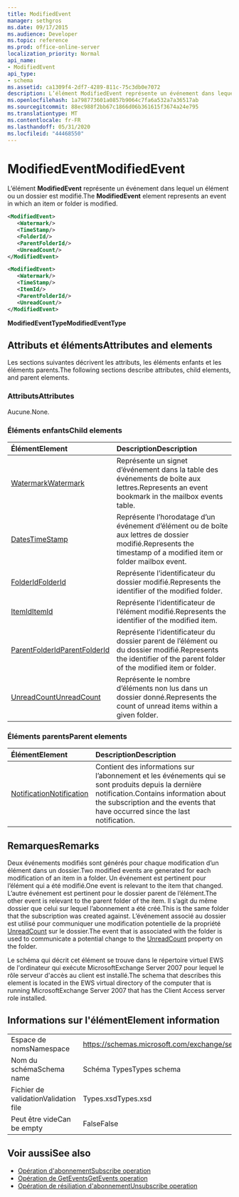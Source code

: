 ```yaml
---
title: ModifiedEvent
manager: sethgros
ms.date: 09/17/2015
ms.audience: Developer
ms.topic: reference
ms.prod: office-online-server
localization_priority: Normal
api_name:
- ModifiedEvent
api_type:
- schema
ms.assetid: ca1309f4-2df7-4289-811c-75c3db0e7072
description: L’élément ModifiedEvent représente un événement dans lequel un élément ou un dossier est modifié.
ms.openlocfilehash: 1a798773601a0857b9064c7fa6a532a7a36517ab
ms.sourcegitcommit: 88ec988f2bb67c1866d06b361615f3674a24e795
ms.translationtype: MT
ms.contentlocale: fr-FR
ms.lasthandoff: 05/31/2020
ms.locfileid: "44468550"
---
```

# <a name="modifiedevent"></a><span data-ttu-id="08b07-103">ModifiedEvent</span><span class="sxs-lookup"><span data-stu-id="08b07-103">ModifiedEvent</span></span>

<span data-ttu-id="08b07-104">L’élément **ModifiedEvent** représente un événement dans lequel un élément ou un dossier est modifié.</span><span class="sxs-lookup"><span data-stu-id="08b07-104">The **ModifiedEvent** element represents an event in which an item or folder is modified.</span></span> 
  
```xml
<ModifiedEvent>
   <Watermark/>
   <TimeStamp/>
   <FolderId/>
   <ParentFolderId/>
   <UnreadCount/>
</ModifiedEvent>
```

```xml
<ModifiedEvent>
   <Watermark/>
   <TimeStamp/>
   <ItemId/> 
   <ParentFolderId/>
   <UnreadCount/>
</ModifiedEvent>
```

<span data-ttu-id="08b07-105">**ModifiedEventType**</span><span class="sxs-lookup"><span data-stu-id="08b07-105">**ModifiedEventType**</span></span>

## <a name="attributes-and-elements"></a><span data-ttu-id="08b07-106">Attributs et éléments</span><span class="sxs-lookup"><span data-stu-id="08b07-106">Attributes and elements</span></span>

<span data-ttu-id="08b07-107">Les sections suivantes décrivent les attributs, les éléments enfants et les éléments parents.</span><span class="sxs-lookup"><span data-stu-id="08b07-107">The following sections describe attributes, child elements, and parent elements.</span></span>
  
### <a name="attributes"></a><span data-ttu-id="08b07-108">Attributs</span><span class="sxs-lookup"><span data-stu-id="08b07-108">Attributes</span></span>

<span data-ttu-id="08b07-109">Aucune.</span><span class="sxs-lookup"><span data-stu-id="08b07-109">None.</span></span>
  
### <a name="child-elements"></a><span data-ttu-id="08b07-110">Éléments enfants</span><span class="sxs-lookup"><span data-stu-id="08b07-110">Child elements</span></span>

|<span data-ttu-id="08b07-111">**Élément**</span><span class="sxs-lookup"><span data-stu-id="08b07-111">**Element**</span></span>|<span data-ttu-id="08b07-112">**Description**</span><span class="sxs-lookup"><span data-stu-id="08b07-112">**Description**</span></span>|
|:-----|:-----|
|[<span data-ttu-id="08b07-113">Watermark</span><span class="sxs-lookup"><span data-stu-id="08b07-113">Watermark</span></span>](watermark.md) <br/> |<span data-ttu-id="08b07-114">Représente un signet d’événement dans la table des événements de boîte aux lettres.</span><span class="sxs-lookup"><span data-stu-id="08b07-114">Represents an event bookmark in the mailbox events table.</span></span>  <br/> |
|[<span data-ttu-id="08b07-115">Dates</span><span class="sxs-lookup"><span data-stu-id="08b07-115">TimeStamp</span></span>](timestamp.md) <br/> |<span data-ttu-id="08b07-116">Représente l’horodatage d’un événement d’élément ou de boîte aux lettres de dossier modifié.</span><span class="sxs-lookup"><span data-stu-id="08b07-116">Represents the timestamp of a modified item or folder mailbox event.</span></span>  <br/> |
|[<span data-ttu-id="08b07-117">FolderId</span><span class="sxs-lookup"><span data-stu-id="08b07-117">FolderId</span></span>](folderid.md) <br/> |<span data-ttu-id="08b07-118">Représente l’identificateur du dossier modifié.</span><span class="sxs-lookup"><span data-stu-id="08b07-118">Represents the identifier of the modified folder.</span></span>  <br/> |
|[<span data-ttu-id="08b07-119">ItemId</span><span class="sxs-lookup"><span data-stu-id="08b07-119">ItemId</span></span>](itemid.md) <br/> |<span data-ttu-id="08b07-120">Représente l’identificateur de l’élément modifié.</span><span class="sxs-lookup"><span data-stu-id="08b07-120">Represents the identifier of the modified item.</span></span>  <br/> |
|[<span data-ttu-id="08b07-121">ParentFolderId</span><span class="sxs-lookup"><span data-stu-id="08b07-121">ParentFolderId</span></span>](parentfolderid.md) <br/> |<span data-ttu-id="08b07-122">Représente l’identificateur du dossier parent de l’élément ou du dossier modifié.</span><span class="sxs-lookup"><span data-stu-id="08b07-122">Represents the identifier of the parent folder of the modified item or folder.</span></span>  <br/> |
|[<span data-ttu-id="08b07-123">UnreadCount</span><span class="sxs-lookup"><span data-stu-id="08b07-123">UnreadCount</span></span>](unreadcount.md) <br/> |<span data-ttu-id="08b07-124">Représente le nombre d’éléments non lus dans un dossier donné.</span><span class="sxs-lookup"><span data-stu-id="08b07-124">Represents the count of unread items within a given folder.</span></span>  <br/> |
   
### <a name="parent-elements"></a><span data-ttu-id="08b07-125">Éléments parents</span><span class="sxs-lookup"><span data-stu-id="08b07-125">Parent elements</span></span>

|<span data-ttu-id="08b07-126">**Élément**</span><span class="sxs-lookup"><span data-stu-id="08b07-126">**Element**</span></span>|<span data-ttu-id="08b07-127">**Description**</span><span class="sxs-lookup"><span data-stu-id="08b07-127">**Description**</span></span>|
|:-----|:-----|
|[<span data-ttu-id="08b07-128">Notification</span><span class="sxs-lookup"><span data-stu-id="08b07-128">Notification</span></span>](notification-ex15websvcsotherref.md) <br/> |<span data-ttu-id="08b07-129">Contient des informations sur l’abonnement et les événements qui se sont produits depuis la dernière notification.</span><span class="sxs-lookup"><span data-stu-id="08b07-129">Contains information about the subscription and the events that have occurred since the last notification.</span></span>  <br/> |
   
## <a name="remarks"></a><span data-ttu-id="08b07-130">Remarques</span><span class="sxs-lookup"><span data-stu-id="08b07-130">Remarks</span></span>

<span data-ttu-id="08b07-131">Deux événements modifiés sont générés pour chaque modification d’un élément dans un dossier.</span><span class="sxs-lookup"><span data-stu-id="08b07-131">Two modified events are generated for each modification of an item in a folder.</span></span> <span data-ttu-id="08b07-132">Un événement est pertinent pour l’élément qui a été modifié.</span><span class="sxs-lookup"><span data-stu-id="08b07-132">One event is relevant to the item that changed.</span></span> <span data-ttu-id="08b07-133">L’autre événement est pertinent pour le dossier parent de l’élément.</span><span class="sxs-lookup"><span data-stu-id="08b07-133">The other event is relevant to the parent folder of the item.</span></span> <span data-ttu-id="08b07-134">Il s’agit du même dossier que celui sur lequel l’abonnement a été créé.</span><span class="sxs-lookup"><span data-stu-id="08b07-134">This is the same folder that the subscription was created against.</span></span> <span data-ttu-id="08b07-135">L’événement associé au dossier est utilisé pour communiquer une modification potentielle de la propriété [UnreadCount](unreadcount.md) sur le dossier.</span><span class="sxs-lookup"><span data-stu-id="08b07-135">The event that is associated with the folder is used to communicate a potential change to the [UnreadCount](unreadcount.md) property on the folder.</span></span> 
  
<span data-ttu-id="08b07-136">Le schéma qui décrit cet élément se trouve dans le répertoire virtuel EWS de l'ordinateur qui exécute MicrosoftExchange Server 2007 pour lequel le rôle serveur d'accès au client est installé.</span><span class="sxs-lookup"><span data-stu-id="08b07-136">The schema that describes this element is located in the EWS virtual directory of the computer that is running MicrosoftExchange Server 2007 that has the Client Access server role installed.</span></span>
  
## <a name="element-information"></a><span data-ttu-id="08b07-137">Informations sur l'élément</span><span class="sxs-lookup"><span data-stu-id="08b07-137">Element information</span></span>

|||
|:-----|:-----|
|<span data-ttu-id="08b07-138">Espace de noms</span><span class="sxs-lookup"><span data-stu-id="08b07-138">Namespace</span></span>  <br/> |https://schemas.microsoft.com/exchange/services/2006/types  <br/> |
|<span data-ttu-id="08b07-139">Nom du schéma</span><span class="sxs-lookup"><span data-stu-id="08b07-139">Schema name</span></span>  <br/> |<span data-ttu-id="08b07-140">Schéma Types</span><span class="sxs-lookup"><span data-stu-id="08b07-140">Types schema</span></span>  <br/> |
|<span data-ttu-id="08b07-141">Fichier de validation</span><span class="sxs-lookup"><span data-stu-id="08b07-141">Validation file</span></span>  <br/> |<span data-ttu-id="08b07-142">Types.xsd</span><span class="sxs-lookup"><span data-stu-id="08b07-142">Types.xsd</span></span>  <br/> |
|<span data-ttu-id="08b07-143">Peut être vide</span><span class="sxs-lookup"><span data-stu-id="08b07-143">Can be empty</span></span>  <br/> |<span data-ttu-id="08b07-144">False</span><span class="sxs-lookup"><span data-stu-id="08b07-144">False</span></span>  <br/> |
   
## <a name="see-also"></a><span data-ttu-id="08b07-145">Voir aussi</span><span class="sxs-lookup"><span data-stu-id="08b07-145">See also</span></span>

- [<span data-ttu-id="08b07-146">Opération d'abonnement</span><span class="sxs-lookup"><span data-stu-id="08b07-146">Subscribe operation</span></span>](subscribe-operation.md)  
- [<span data-ttu-id="08b07-147">Opération de GetEvents</span><span class="sxs-lookup"><span data-stu-id="08b07-147">GetEvents operation</span></span>](getevents-operation.md)  
- [<span data-ttu-id="08b07-148">Opération de résiliation d'abonnement</span><span class="sxs-lookup"><span data-stu-id="08b07-148">Unsubscribe operation</span></span>](unsubscribe-operation.md)

